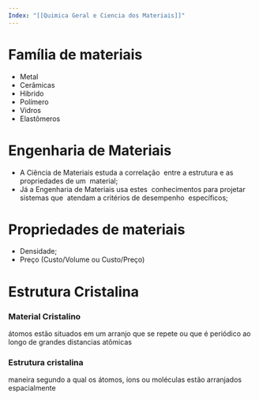 ```yaml
---
Index: "[[Quimica Geral e Ciencia dos Materiais]]"
---
```

# Família de materiais 
- Metal
- Cerâmicas
- Hibrido
- Polímero 
- Vidros
- Elastômeros 

# Engenharia de Materiais
- A Ciência de Materiais estuda a correlação  entre a estrutura e as propriedades de um  material;
- Já a Engenharia de Materiais usa estes  conhecimentos para projetar sistemas que  atendam a critérios de desempenho  específicos;

# Propriedades de materiais 
- Densidade;
- Preço (Custo/Volume ou Custo/Preço)

# Estrutura Cristalina
### Material Cristalino
átomos estão situados em um arranjo que se repete ou que é periódico ao longo de grandes distancias atômicas

### Estrutura cristalina
maneira segundo a qual os átomos, íons ou moléculas estão arranjados espacialmente